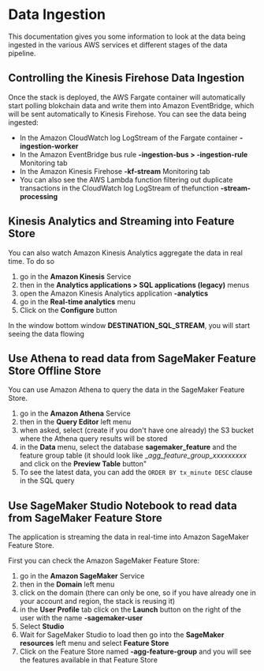 # Data Ingestion
This documentation gives you some information to look at the data being ingested in the various AWS services et different
stages of the data pipeline.
## Controlling the Kinesis Firehose Data Ingestion
Once the stack is deployed, the AWS Fargate container will automatically start polling blokchain data and write them into Amazon EventBridge,
which will be sent automatically to Kinesis Firehose.
You can see the data being ingested:
* In the Amazon CloudWatch log LogStream of the Fargate container __<application prefix>-ingestion-worker__
* In the Amazon EventBridge bus rule __<application prefix>-ingestion-bus > <application prefix>-ingestion-rule__ Monitoring tab
* In the Amazon Kinesis Firehose __<application prefix>-kf-stream__ Monitoring tab
* You can also see the AWS Lambda function filtering out duplicate transactions in the CloudWatch log LogStream of thefunction __<application prefix>-stream-processing__
## Kinesis Analytics and Streaming into Feature Store
You can also watch Amazon Kinesis Analytics aggregate the data in real time.
To do so 
1. go in the __Amazon Kinesis__ Service 
2. then in the __Analytics applications > SQL applications (legacy)__  menus
3. open the Amazon Kinesis Analytics application __<application prefix>-analytics__
4. go in the __Real-time analytics__ menu
5. Click on the __Configure__ button

In the window bottom window __DESTINATION_SQL_STREAM__, you will start seeing the data flowing
## Use Athena to read data from SageMaker Feature Store Offline Store
You can use Amazon Athena to query the data in the SageMaker Feature Store.
1. go in the __Amazon Athena__ Service
2. then in the __Query Editor__ left menu
3. when asked, select (create if you don't have one already) the S3 bucket where the Athena query results will be stored
4. in the __Data__ menu, select the database __sagemaker_feature__ and the  feature group table (it should look like 
__<application prefix>_agg_feature_group\_xxxxxxxxx__ and click on the __Preview Table__ button"
5. To see the latest data, you can add the ``ORDER BY tx_minute DESC`` clause in the SQL query
## Use SageMaker Studio Notebook to read data from SageMaker Feature Store
The application is streaming the data in real-time into Amazon SageMaker Feature Store.

First you can check the Amazon SageMaker Feature Store:
1. go in the __Amazon SageMaker__ Service
2. then in the __Domain__ left menu
3. click on the domain (there can only be one, so if you have already one in your account and region, the stack is reusing it)
4. in the __User Profile__ tab click on the __Launch__ button on the right of the user with the name __<application prefix>-sagemaker-user__
5. Select __Studio__
6. Wait for SageMaker Studio to load then go into the __SageMaker resources__ left menu and select __Feature Store__
7. Click on the Feature Store named __<application prefix>-agg-feature-group__ and you will see the features
available in that Feature Store
